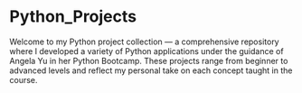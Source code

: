 # Python_Projects
Welcome to my Python project collection — a comprehensive repository where I developed a variety of Python applications under the guidance of Angela Yu in her Python Bootcamp. These projects range from beginner to advanced levels and reflect my personal take on each concept taught in the course.
